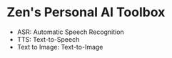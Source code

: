 # Zen's Personal AI Toolbox

- ASR: Automatic Speech Recognition
- TTS: Text-to-Speech
- Text to Image: Text-to-Image